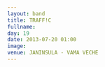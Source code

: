 ```yaml
---
layout: band
title: TRAFF!C
fullname: 
day: 19
date: 2013-07-20 01:00
image: 
venue: JANINSULA - VAMA VECHE
---
```



